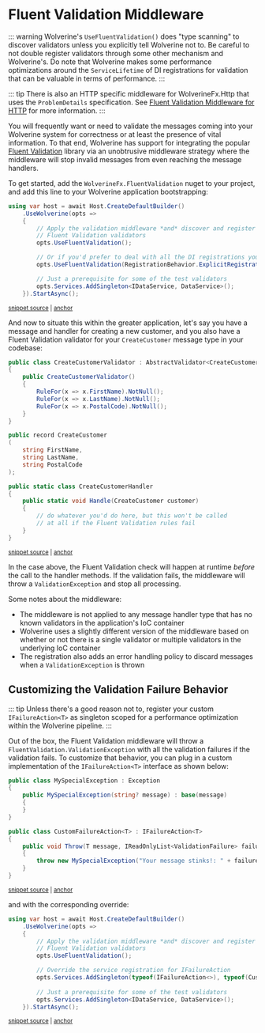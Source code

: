 # Fluent Validation Middleware

::: warning
Wolverine's `UseFluentValidation()` does "type scanning" to discover validators unless you explicitly tell
Wolverine not to. Be careful to not double register validators through some other mechanism and Wolverine's. Do
note that Wolverine makes some performance optimizations around the `ServiceLifetime` of DI registrations
for validation that can be valuable in terms of performance.
:::

::: tip
There is also an HTTP specific middleware for WolverineFx.Http that uses the `ProblemDetails` specification. See
[Fluent Validation Middleware for HTTP](/guide/http/fluentvalidation) for more information.
:::

You will frequently want or need to validate the messages coming into your Wolverine system for correctness
or at least the presence of vital information. To that end, Wolverine has support for integrating the
popular [Fluent Validation](https://docs.fluentvalidation.net/en/latest/) library via an unobtrusive middleware strategy
where the middleware will stop invalid messages from even reaching the message handlers.

To get started, add the `WolverineFx.FluentValidation` nuget to your project, and add this line
to your Wolverine application bootstrapping:

<!-- snippet: sample_bootstrap_with_fluent_validation -->
<a id='snippet-sample_bootstrap_with_fluent_validation'></a>
```cs
using var host = await Host.CreateDefaultBuilder()
    .UseWolverine(opts =>
    {
        // Apply the validation middleware *and* discover and register
        // Fluent Validation validators
        opts.UseFluentValidation();

        // Or if you'd prefer to deal with all the DI registrations yourself
        opts.UseFluentValidation(RegistrationBehavior.ExplicitRegistration);

        // Just a prerequisite for some of the test validators
        opts.Services.AddSingleton<IDataService, DataService>();
    }).StartAsync();
```
<sup><a href='https://github.com/JasperFx/wolverine/blob/main/src/Extensions/Wolverine.FluentValidation.Tests/Samples.cs#L14-L30' title='Snippet source file'>snippet source</a> | <a href='#snippet-sample_bootstrap_with_fluent_validation' title='Start of snippet'>anchor</a></sup>
<!-- endSnippet -->

And now to situate this within the greater application, let's say you have a message and handler
for creating a new customer, and you also have a Fluent Validation validator for your `CreateCustomer`
message type in your codebase:

<!-- snippet: sample_create_customer -->
<a id='snippet-sample_create_customer'></a>
```cs
public class CreateCustomerValidator : AbstractValidator<CreateCustomer>
{
    public CreateCustomerValidator()
    {
        RuleFor(x => x.FirstName).NotNull();
        RuleFor(x => x.LastName).NotNull();
        RuleFor(x => x.PostalCode).NotNull();
    }
}

public record CreateCustomer
(
    string FirstName,
    string LastName,
    string PostalCode
);

public static class CreateCustomerHandler
{
    public static void Handle(CreateCustomer customer)
    {
        // do whatever you'd do here, but this won't be called
        // at all if the Fluent Validation rules fail
    }
}
```
<sup><a href='https://github.com/JasperFx/wolverine/blob/main/src/Extensions/Wolverine.FluentValidation.Tests/Samples.cs#L75-L103' title='Snippet source file'>snippet source</a> | <a href='#snippet-sample_create_customer' title='Start of snippet'>anchor</a></sup>
<!-- endSnippet -->

In the case above, the Fluent Validation check will happen at runtime *before* the call to the handler methods. If 
the validation fails, the middleware will throw a `ValidationException` and stop all processing.

Some notes about the middleware:

* The middleware is not applied to any message handler type that has no known validators in the application's IoC container
* Wolverine uses a slightly different version of the middleware based on whether or not there is a single validator or multiple
  validators in the underlying IoC container
* The registration also adds an error handling policy to discard messages when a `ValidationException` is thrown

## Customizing the Validation Failure Behavior

::: tip
Unless there's a good reason not to, register your custom `IFailureAction<T>` as singleton scoped
for a performance optimization within the Wolverine pipeline.
:::

Out of the box, the Fluent Validation middleware will throw a `FluentValidation.ValidationException`
with all the validation failures if the validation fails. To customize that behavior, you can plug
in a custom implementation of the `IFailureAction<T>` interface as shown below:

<!-- snippet: sample_customizing_fluent_validation_failure_actions -->
<a id='snippet-sample_customizing_fluent_validation_failure_actions'></a>
```cs
public class MySpecialException : Exception
{
    public MySpecialException(string? message) : base(message)
    {
    }
}

public class CustomFailureAction<T> : IFailureAction<T>
{
    public void Throw(T message, IReadOnlyList<ValidationFailure> failures)
    {
        throw new MySpecialException("Your message stinks!: " + failures.Select(x => x.ErrorMessage).Join(", "));
    }
}
```
<sup><a href='https://github.com/JasperFx/wolverine/blob/main/src/Extensions/Wolverine.FluentValidation.Tests/Samples.cs#L56-L73' title='Snippet source file'>snippet source</a> | <a href='#snippet-sample_customizing_fluent_validation_failure_actions' title='Start of snippet'>anchor</a></sup>
<!-- endSnippet -->

and with the corresponding override:

<!-- snippet: sample_bootstrap_with_fluent_validation_and_custom_failure_condition -->
<a id='snippet-sample_bootstrap_with_fluent_validation_and_custom_failure_condition'></a>
```cs
using var host = await Host.CreateDefaultBuilder()
    .UseWolverine(opts =>
    {
        // Apply the validation middleware *and* discover and register
        // Fluent Validation validators
        opts.UseFluentValidation();

        // Override the service registration for IFailureAction
        opts.Services.AddSingleton(typeof(IFailureAction<>), typeof(CustomFailureAction<>));
        
        // Just a prerequisite for some of the test validators
        opts.Services.AddSingleton<IDataService, DataService>();
    }).StartAsync();
```
<sup><a href='https://github.com/JasperFx/wolverine/blob/main/src/Extensions/Wolverine.FluentValidation.Tests/Samples.cs#L36-L52' title='Snippet source file'>snippet source</a> | <a href='#snippet-sample_bootstrap_with_fluent_validation_and_custom_failure_condition' title='Start of snippet'>anchor</a></sup>
<!-- endSnippet -->

